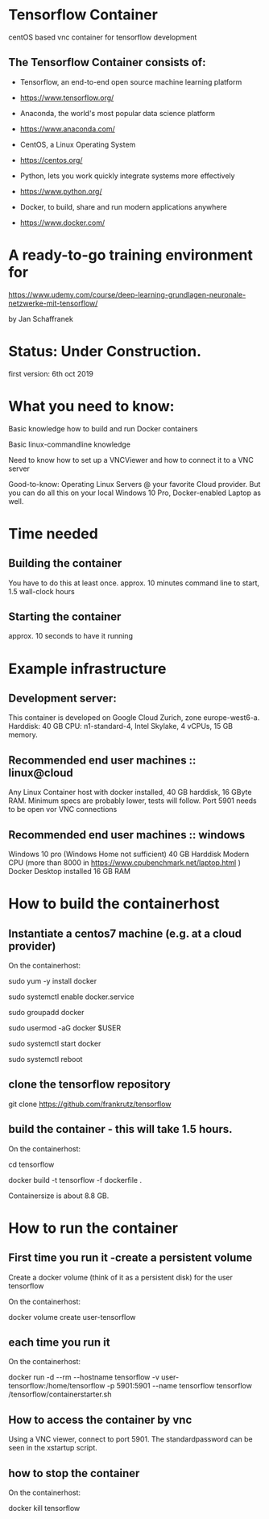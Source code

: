 # Tensorflow Container
centOS based vnc container for tensorflow development

## The Tensorflow Container consists of:

* Tensorflow, an end-to-end open source machine learning platform
* https://www.tensorflow.org/

* Anaconda, the world's most popular data science platform
* https://www.anaconda.com/

* CentOS, a Linux Operating System
* https://centos.org/

* Python, lets you work quickly integrate systems more effectively
* https://www.python.org/

* Docker, to build, share and run modern applications anywhere
* https://www.docker.com/

# A ready-to-go training environment for

https://www.udemy.com/course/deep-learning-grundlagen-neuronale-netzwerke-mit-tensorflow/

by Jan Schaffranek

# Status: Under Construction.
first version: 6th oct 2019

# What you need to know:
Basic knowledge how to build and run Docker containers

Basic linux-commandline knowledge

Need to know how to set up a VNCViewer and how to connect it to a VNC server

Good-to-know: Operating Linux Servers @ your favorite Cloud provider. 
But you can do all this on your local Windows 10 Pro, Docker-enabled Laptop as well.

# Time needed 
## Building the container
You have to do this at least once.
approx. 10 minutes command line to start, 1.5 wall-clock hours

## Starting the container
approx. 10 seconds to have it running

# Example infrastructure

## Development server:
This container is developed on Google Cloud Zurich, zone europe-west6-a.
Harddisk: 40 GB
CPU: n1-standard-4, Intel Skylake, 4 vCPUs, 15 GB memory.

## Recommended end user machines :: linux@cloud
Any Linux Container host with docker installed, 40 GB harddisk, 16 GByte RAM.
Minimum specs are probably lower, tests will follow.
Port 5901 needs to be open vor VNC connections

## Recommended end user machines :: windows
Windows 10 pro (Windows Home not sufficient) 40 GB Harddisk
Modern CPU (more than 8000 in https://www.cpubenchmark.net/laptop.html )
Docker Desktop installed
16 GB RAM

# How to build the containerhost
## Instantiate a centos7 machine (e.g. at a cloud provider)

On the containerhost:

sudo yum -y install docker

sudo systemctl enable docker.service

sudo groupadd docker

sudo usermod -aG docker $USER

sudo systemctl start docker

sudo systemctl reboot

## clone the tensorflow repository

git clone https://github.com/frankrutz/tensorflow

## build the container - this will take 1.5 hours.

On the containerhost:

cd tensorflow

docker build -t tensorflow -f dockerfile .

Containersize is about 8.8 GB.

# How to run the container

## First time you run it -create a persistent volume

Create a docker volume (think of it as a persistent disk) for the user tensorflow

On the containerhost:

docker volume create user-tensorflow

## each time you run it
On the containerhost:

docker run -d --rm --hostname tensorflow -v user-tensorflow:/home/tensorflow -p 5901:5901 --name tensorflow tensorflow /tensorflow/containerstarter.sh


## How to access the container by vnc

Using a VNC viewer, connect to port 5901. The standardpassword can be seen in the xstartup script.

## how to stop the container
On the containerhost:

docker kill tensorflow
